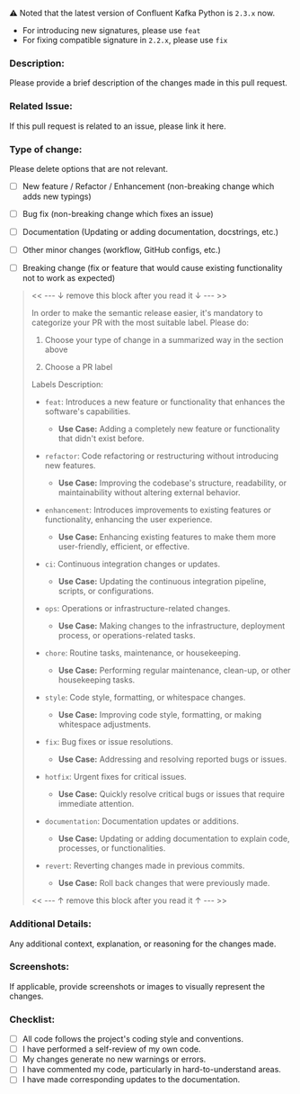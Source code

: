 ⚠️ Noted that the latest version of Confluent Kafka Python is `2.3.x` now.

- For introducing new signatures, please use `feat`
- For fixing compatible signature in `2.2.x`, please use `fix`

### **Description:**

Please provide a brief description of the changes made in this pull request.



### **Related Issue:**

If this pull request is related to an issue, please link it here.



### **Type of change**:

Please delete options that are not relevant.

- [ ] New feature / Refactor / Enhancement (non-breaking change which adds new typings)
- [ ] Bug fix (non-breaking change which fixes an issue)
- [ ] Documentation (Updating or adding documentation, docstrings, etc.)
- [ ] Other minor changes (workflow, GitHub configs, etc.)
- [ ] Breaking change (fix or feature that would cause existing functionality not to work as expected)



>  << --- ↓ remove this block after you read it ↓ --- >>
>
>In order to make the semantic release easier, it's mandatory to categorize your PR with the most suitable label.
> Please do:
>
>1. Choose your type of change in a summarized way in the section above
>
>2. Choose a PR label
>
>   Labels Description:
>
>   - `feat`: Introduces a new feature or functionality that enhances the software's capabilities.
>      - **Use Case:** Adding a completely new feature or functionality that didn't exist before.
>
>   - `refactor`: Code refactoring or restructuring without introducing new features.
>      - **Use Case:** Improving the codebase's structure, readability, or maintainability without altering external behavior.
>
>   - `enhancement`: Introduces improvements to existing features or functionality, enhancing the user experience.
>      - **Use Case:** Enhancing existing features to make them more user-friendly, efficient, or effective.
>
>   - `ci`: Continuous integration changes or updates.
>      - **Use Case:** Updating the continuous integration pipeline, scripts, or configurations.
>
>   - `ops`: Operations or infrastructure-related changes.
>      - **Use Case:** Making changes to the infrastructure, deployment process, or operations-related tasks.
>
>   - `chore`: Routine tasks, maintenance, or housekeeping.
>      - **Use Case:** Performing regular maintenance, clean-up, or other housekeeping tasks.
>
>   - `style`: Code style, formatting, or whitespace changes.
>      - **Use Case:** Improving code style, formatting, or making whitespace adjustments.
>
>   - `fix`: Bug fixes or issue resolutions.
>      - **Use Case:** Addressing and resolving reported bugs or issues.
>
>   - `hotfix`: Urgent fixes for critical issues.
>      - **Use Case:** Quickly resolve critical bugs or issues that require immediate attention.
>
>   - `documentation`: Documentation updates or additions.
>      - **Use Case:** Updating or adding documentation to explain code, processes, or functionalities.
>
>   - `revert`: Reverting changes made in previous commits.
>      - **Use Case:** Roll back changes that were previously made.
>
>  << --- ↑ remove this block after you read it ↑ --- >>



### **Additional Details:**

Any additional context, explanation, or reasoning for the changes made.



### **Screenshots:**

If applicable, provide screenshots or images to visually represent the changes.



### **Checklist:**

- [ ] All code follows the project's coding style and conventions.
- [ ] I have performed a self-review of my own code.
- [ ] My changes generate no new warnings or errors.
- [ ] I have commented my code, particularly in hard-to-understand areas.
- [ ] I have made corresponding updates to the documentation.

